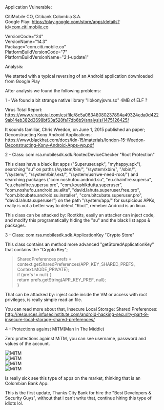 Application Vulnerable:

CitiMobile CO, Citibank Colombia S.A.<br>
Google Play: https://play.google.com/store/apps/details?id=com.citi.mobile.co<br>

VersionCode="24"<br>
VersionName="14.3"<br>
Package="com.citi.mobile.co"<br>
PlatformBuildVersionCode="7"<br>
PlatformBuildVersionName="2.1-update1"<br>

Analysis:

We started with a typical reversing of an Android application downloaded from Google Play<br>

After analysis we found the following problems:<br>

1 - We found a bit strange native library "libkonyjsvm.so" 4MB of ELF ?<br> 

Virus Total Report: https://www.virustotal.com/es/file/8c5a06348080237894a49324eda0d4229ab14eb382d3698bf63a528fa17db6b9/analysis/1475126425/<br>

It sounds familiar, Chris Weedon, on June 1, 2015 published an paper; Deconstructing Kony Android Applications: https://www.blackhat.com/docs/ldn-15/materials/london-15-Weedon-Deconstructing-Kony-Android-Apps-wp.pdf<br>

2 - Class: com.rsa.mobilesdk.sdk.RootedDeviceChecker "Root Protection"<br>

This class have a black list apps ("Superuser.apk", "myhappy.apk"), searching "su" on paths (/system/bin/", "/system/xbin/", "/sbin/", "/system/", "/system/bin/.ext/", "/system/usr/we-need-root/") and searching packages ("com.noshufou.android.su", "eu.chainfire.supersu", "eu.chainfire.supersu.pro", "com.koushikdutta.superuser", "com.noshufou.android.su.elite",  "david.lahuta.superuser.free.pro", "com.bitcubate.android.su.installer", "com.bitcubate.superuser.pro", "david.lahuta.superuser") on the path "/system/app/" for suspicious APKs, really is not a better way to detect "Root", remeber Android is an linux.<br>

This class can be attacked by: Rootkits, easily an attacker can inject code, and modify this programatically hiding the "su" and the black list apps & packages.<br>

3 - Class: com.rsa.mobilesdk.sdk.ApplicationKey "Crypto Store"<br>

This class contains an method more advanced "getStoredApplicationKey" that contains the "Crypto Key";<br>

>SharedPreferences prefs = context.getSharedPreferences(APP_KEY_SHARED_PREFS, Context.MODE_PRIVATE);<br>
>if (prefs != null) {<br>
>    return prefs.getString(APP_KEY_PREF, null);<br>
>}<br>

That can be attacked by: inject code inside the VM or access with root privileges, is really simple read an file.<br>

You can read more about that, Insecure Local Storage: Shared Preferences: http://resources.infosecinstitute.com/android-hacking-security-part-9-insecure-local-storage-shared-preferences/<br>

4 - Protections against MiTM(Man In The Middle)<br>

Zero protections against MiTM, you can see username, password and values of the account.<br>

![MiTM](https://github.com/JhetoX/ExposingIndustryMediocrity/blob/master/com.citi.mobile.co/MiTM/MITM01.png)<br>
![MiTM](https://github.com/JhetoX/ExposingIndustryMediocrity/blob/master/com.citi.mobile.co/MiTM/MITM02.png)<br>
![MiTM](https://github.com/JhetoX/ExposingIndustryMediocrity/blob/master/com.citi.mobile.co/MiTM/MITM03.png)<br>
![MiTM](https://github.com/JhetoX/ExposingIndustryMediocrity/blob/master/com.citi.mobile.co/MiTM/MITM04.png)<br>

Is really sick see this type of apps on the market, thinking that is an Colombian Bank App.<br>

This is the first update, Thanks City Bank for hire the "Best Developers & Security Guys", without that i can't write that, continue hiring this type of idiots lol.<br>


